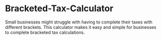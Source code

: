 # Bracketed-Tax-Calculator
Small businesses might struggle with having to complete their taxes with different brackets. This calculator makes it easy and simple for businesses to complete bracketed tax calculations.
